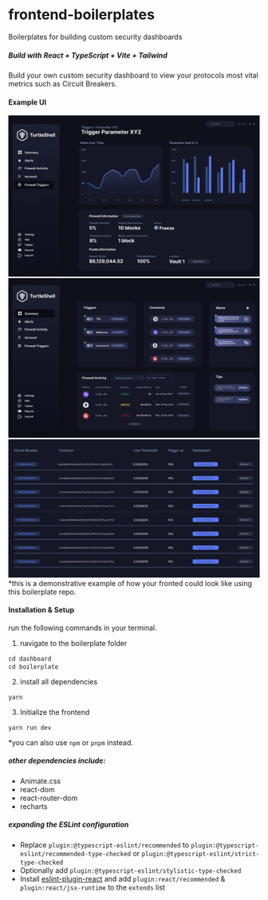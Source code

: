# frontend-boilerplates
Boilerplates for building custom security dashboards
##### Build with React + TypeScript + Vite + Tailwind

Build your own custom security dashboard to view your protocols most vital metrics such as Circuit Breakers.

#### Example UI
![](/screenshots/screenshot1.png)
![](/screenshots/screenshot2.png)
![](/screenshots/screenshot3.png)
*this is a demonstrative example of how your fronted could look like using this boilerplate repo.

#### Installation & Setup
run the following commands in your terminal.
1. navigate to the boilerplate folder
```
cd dashboard
cd boilerplate
```

2. install all dependencies
```
yarn
```
3. Initialize the frontend
```
yarn run dev
```
*you can also use ```npm``` or ```pnpm``` instead.  

##### other dependencies include:
- Animate.css
- react-dom
- react-router-dom
- recharts

##### expanding the ESLint configuration

- Replace `plugin:@typescript-eslint/recommended` to `plugin:@typescript-eslint/recommended-type-checked` or `plugin:@typescript-eslint/strict-type-checked`
- Optionally add `plugin:@typescript-eslint/stylistic-type-checked`
- Install [eslint-plugin-react](https://github.com/jsx-eslint/eslint-plugin-react) and add `plugin:react/recommended` & `plugin:react/jsx-runtime` to the `extends` list